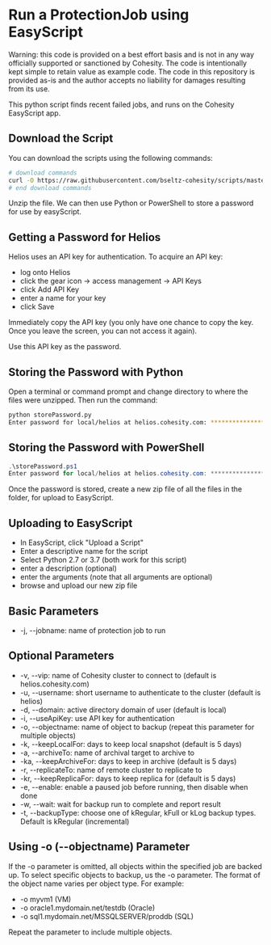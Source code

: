 # Run a ProtectionJob using EasyScript

Warning: this code is provided on a best effort basis and is not in any way officially supported or sanctioned by Cohesity. The code is intentionally kept simple to retain value as example code. The code in this repository is provided as-is and the author accepts no liability for damages resulting from its use.

This python script finds recent failed jobs, and runs on the Cohesity EasyScript app.

## Download the Script

You can download the scripts using the following commands:

```bash
# download commands
curl -O https://raw.githubusercontent.com/bseltz-cohesity/scripts/master/easyScript/backupNow/backupNowES.zip
# end download commands
```

Unzip the file. We can then use Python or PowerShell to store a password for use by easyScript.

## Getting a Password for Helios

Helios uses an API key for authentication. To acquire an API key:

* log onto Helios
* click the gear icon -> access management -> API Keys
* click Add API Key
* enter a name for your key
* click Save

Immediately copy the API key (you only have one chance to copy the key. Once you leave the screen, you can not access it again).

Use this API key as the password.

## Storing the Password with Python

Open a terminal or command prompt and change directory to where the files were unzipped. Then run the command:

```bash
python storePassword.py
Enter password for local/helios at helios.cohesity.com: ************************************
```

## Storing the Password with PowerShell

```powershell
.\storePassword.ps1
Enter password for local/helios at helios.cohesity.com: ************************************
```

Once the password is stored, create a new zip file of all the files in the folder, for upload to EasyScript.

## Uploading to EasyScript

* In EasyScript, click "Upload a Script"
* Enter a descriptive name for the script
* Select Python 2.7 or 3.7 (both work for this script)
* enter a description (optional)
* enter the arguments (note that all arguments are optional)
* browse and upload our new zip file

## Basic Parameters

* -j, --jobname: name of protection job to run

## Optional Parameters

* -v, --vip: name of Cohesity cluster to connect to (default is helios.cohesity.com)
* -u, --username: short username to authenticate to the cluster (default is helios)
* -d, --domain: active directory domain of user (default is local)
* -i, --useApiKey: use API key for authentication
* -o, --objectname: name of object to backup (repeat this parameter for multiple objects)
* -k, --keepLocalFor: days to keep local snapshot (default is 5 days)
* -a, --archiveTo: name of archival target to archive to
* -ka, --keepArchiveFor: days to keep in archive (default is 5 days)
* -r, --replicateTo: name of remote cluster to replicate to
* -kr, --keepReplicaFor: days to keep replica for (default is 5 days)
* -e, --enable: enable a paused job before running, then disable when done
* -w, --wait: wait for backup run to complete and report result
* -t, --backupType: choose one of kRegular, kFull or kLog backup types. Default is kRegular (incremental)

## Using -o (--objectname) Parameter

If the -o parameter is omitted, all objects within the specified job are backed up. To select specific objects to backup, us the -o parameter. The format of the object name varies per object type. For example:

* -o myvm1 (VM)
* -o oracle1.mydomain.net/testdb (Oracle)
* -o sql1.mydomain.net/MSSQLSERVER/proddb (SQL)

Repeat the parameter to include multiple objects.
